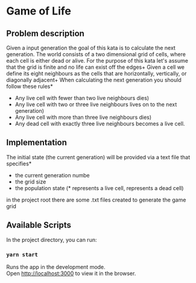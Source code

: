 # Game of Life
## Problem description
Given a input generation the goal of this kata is to calculate the next
generation. The world consists of a two dimensional grid of cells, where
each cell is either dead or alive. For the purpose of this kata let's assume
that the grid is finite and no life can exist off the edges+
Given a cell we define its eight neighbours as the cells that are horizontally,
vertically, or diagonally adjacent+
When calculating the next generation you should follow these rules*
- Any live cell with fewer than two live neighbours dies)
- Any live cell with two or three live neighbours lives on to the next
generation)
- Any live cell with more than three live neighbours dies)
- Any dead cell with exactly three live neighbours becomes a live cell.

## Implementation
The initial state (the current generation) will be provided via a text file
that specifies*
- the current generation numbe
- the grid size
- the population state (* represents a live cell, represents a dead cell)

in the project root there are some .txt files created to generate the game grid

## Available Scripts

In the project directory, you can run:

### `yarn start`

Runs the app in the development mode.\
Open [http://localhost:3000](http://localhost:3000) to view it in the browser.
